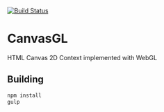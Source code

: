 [![Build Status](https://travis-ci.org/loicbourgois/canvasgl.svg?branch=master)](https://travis-ci.org/loicbourgois/canvasgl)

# CanvasGL

HTML Canvas 2D Context implemented with WebGL

## Building

```sh
npm install
gulp
```


